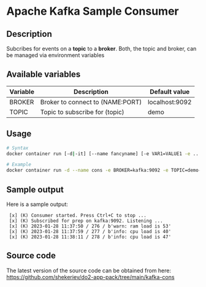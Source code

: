# Apache Kafka Sample Consumer

## Description

Subcribes for events on a **topic** to a **broker**. Both, the topic and broker, can be managed via environment variables

## Available variables

| Variable  | Description                                 | Default value  |
| --------- | ------------------------------------------- | -------------- |
| BROKER    | Broker to connect to (NAME:PORT)            | localhost:9092 |
| TOPIC     | Topic  to subscribe for (topic)             | demo           |

## Usage

```bash
# Syntax
docker container run [-d|-it] [--name fancyname] [-e VAR1=VALUE1 -e ...] shekeriev/kafka-cons 

# Example
docker container run -d --name cons -e BROKER=kafka:9092 -e TOPIC=demo-topic shekeriev/kafka-cons
```

## Sample output

Here is a sample output:

```text
 [x] (K) Consumer started. Press Ctrl+C to stop ...
 [x] (K) Subscribed for prep on kafka:9092. Listening ...
 [x] (K) 2023-01-28 11:37:50 / 276 / b'warn: ram load is 53'
 [x] (K) 2023-01-28 11:37:59 / 277 / b'info: cpu load is 40'
 [x] (K) 2023-01-28 11:38:11 / 278 / b'info: cpu load is 47'
```

## Source code

The latest version of the source code can be obtained from here: <https://github.com/shekeriev/do2-app-pack/tree/main/kafka-cons>
